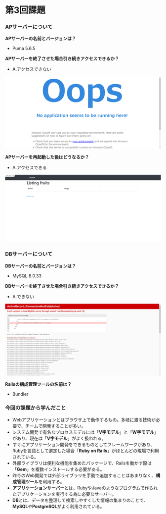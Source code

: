 # 第3回課題

### APサーバーについて
**APサーバーの名前とバージョンは？**
- Puma 5.6.5

**APサーバーを終了させた場合引き続きアクセスできるか？**
- A.アクセスできない

![APS停止時](images01/apsinactive.png)

**APサーバーを再起動した後はどうなるか？**
- A.アクセスできる

![APS起動時](images01/apsactive.png)

### DBサーバーについて
**DBサーバーの名前とバージョンは？**
- MySQL 8.0.33

**DBサーバーを終了させた場合引き続きアクセスできるか？**
- A.できない

![DBS停止時](images01/dbsinactive.png)

**Railsの構成管理ツールの名前は？**
- Bundler

### 今回の課題から学んだこと
- Webアプリケーションとはブラウザ上で動作するもの。多岐に渡る技術が必要で、チームで開発することが多い。
- システム開発で有名なプロセスモデルには「**V字モデル**」と「**W字モデル**」があり、現在は「**V字モデル**」がよく扱われる。
- すぐにアプリケーション開発をできるものとしてフレームワークがあり、Rubyを言語として選定した場合「**Ruby on Rails**」がほとんどの現場で利用されている。
- 外部ライブラリは便利な機能を集めたパッケージで、Railsを動かす際は「**Gem**」を複数インストールする必要がある。
- 昨今のWeb開発では外部ライブラリを手動で追加することはあまりなく、**構成管理ツール**を利用する。
- **アプリケーションサーバー**とは、RubyやJavaのようなプログラムで作られたアプリケーションを実行する為に必要なサーバー。
- **DB**とは、データを整理して検索しやすくした情報の集まりのことで、**MySQL**や**PostgreSQL**がよく利用されている。
